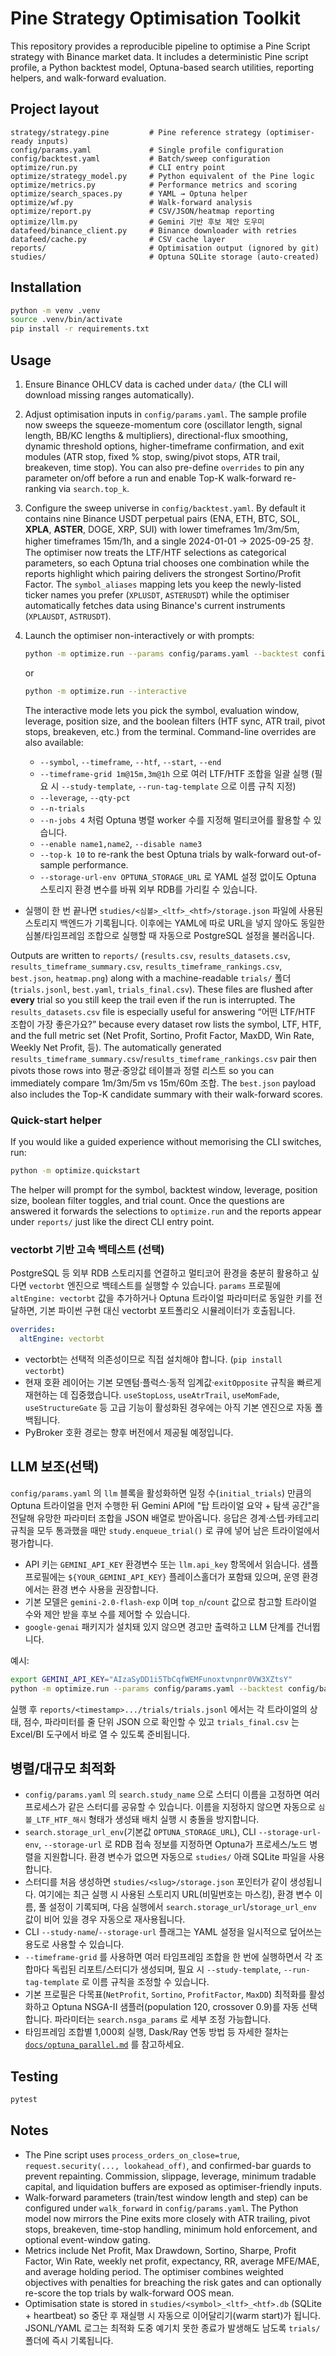 # Pine Strategy Optimisation Toolkit

This repository provides a reproducible pipeline to optimise a Pine Script strategy with
Binance market data. It includes a deterministic Pine script profile, a Python backtest
model, Optuna-based search utilities, reporting helpers, and walk-forward evaluation.

## Project layout

```
strategy/strategy.pine         # Pine reference strategy (optimiser-ready inputs)
config/params.yaml             # Single profile configuration
config/backtest.yaml           # Batch/sweep configuration
optimize/run.py                # CLI entry point
optimize/strategy_model.py     # Python equivalent of the Pine logic
optimize/metrics.py            # Performance metrics and scoring
optimize/search_spaces.py      # YAML → Optuna helper
optimize/wf.py                 # Walk-forward analysis
optimize/report.py             # CSV/JSON/heatmap reporting
optimize/llm.py                # Gemini 기반 후보 제안 도우미
datafeed/binance_client.py     # Binance downloader with retries
datafeed/cache.py              # CSV cache layer
reports/                       # Optimisation output (ignored by git)
studies/                       # Optuna SQLite storage (auto-created)
```

## Installation

```bash
python -m venv .venv
source .venv/bin/activate
pip install -r requirements.txt
```

## Usage

1. Ensure Binance OHLCV data is cached under `data/` (the CLI will download missing
   ranges automatically).
2. Adjust optimisation inputs in `config/params.yaml`. The sample profile now sweeps
   the squeeze-momentum core (oscillator length, signal length, BB/KC lengths & multipliers),
   directional-flux smoothing, dynamic threshold options, higher-timeframe confirmation,
   and exit modules (ATR stop, fixed % stop, swing/pivot stops, ATR trail,
   breakeven, time stop). You can also pre-define `overrides` to pin any parameter
   on/off before a run and enable Top-K walk-forward re-ranking via `search.top_k`.
3. Configure the sweep universe in `config/backtest.yaml`. By default it contains
  nine Binance USDT perpetual pairs (ENA, ETH, BTC, SOL, **XPLA**, **ASTER**, DOGE,
  XRP, SUI) with lower timeframes 1m/3m/5m, higher timeframes 15m/1h, and a single
  2024-01-01 → 2025-09-25 창. The optimiser now treats the LTF/HTF selections as
  categorical parameters, so each Optuna trial chooses one combination while the
  reports highlight which pairing delivers the strongest Sortino/Profit Factor.
  The `symbol_aliases` mapping lets you keep the newly-listed ticker names you
  prefer (`XPLUSDT`, `ASTERUSDT`) while the optimiser automatically fetches data
  using Binance's current instruments (`XPLAUSDT`, `ASTRUSDT`).
4. Launch the optimiser non-interactively or with prompts:

   ```bash
   python -m optimize.run --params config/params.yaml --backtest config/backtest.yaml
   ```

   or

   ```bash
   python -m optimize.run --interactive
   ```

   The interactive mode lets you pick the symbol, evaluation window, leverage,
   position size, and the boolean filters (HTF sync, ATR trail, pivot stops,
   breakeven, etc.) from the terminal. Command-line overrides are also
   available:

   - `--symbol`, `--timeframe`, `--htf`, `--start`, `--end`
   - `--timeframe-grid 1m@15m,3m@1h` 으로 여러 LTF/HTF 조합을 일괄 실행 (필요 시 `--study-template`, `--run-tag-template` 으로 이름 규칙 지정)
   - `--leverage`, `--qty-pct`
   - `--n-trials`
   - `--n-jobs 4` 처럼 Optuna 병렬 worker 수를 지정해 멀티코어를 활용할 수 있습니다.
   - `--enable name1,name2`, `--disable name3`
   - `--top-k 10` to re-rank the best Optuna trials by walk-forward out-of-sample
     performance.
   - `--storage-url-env OPTUNA_STORAGE_URL` 로 YAML 설정 없이도 Optuna 스토리지 환경 변수를 바꿔 외부 RDB를 가리킬 수 있습니다.
  - 실행이 한 번 끝나면 `studies/<심볼>_<ltf>_<htf>/storage.json` 파일에 사용된 스토리지 백엔드가 기록됩니다. 이후에는 YAML에 따로 URL을 넣지 않아도 동일한 심볼/타임프레임 조합으로 실행할 때 자동으로 PostgreSQL 설정을 불러옵니다.

  Outputs are written to `reports/` (`results.csv`, `results_datasets.csv`,
  `results_timeframe_summary.csv`, `results_timeframe_rankings.csv`, `best.json`,
  `heatmap.png`) along with a machine-readable `trials/` 폴더(`trials.jsonl`,
  `best.yaml`, `trials_final.csv`). These files are flushed after **every** trial so
  you still keep the trail even if the run is interrupted. The `results_datasets.csv`
  file is especially useful for answering
  “어떤 LTF/HTF 조합이 가장 좋은가요?” because every dataset row lists the symbol,
  LTF, HTF, and the full metric set (Net Profit, Sortino, Profit Factor, MaxDD,
  Win Rate, Weekly Net Profit, 등). The automatically generated
  `results_timeframe_summary.csv`/`results_timeframe_rankings.csv` pair then pivots
  those rows into 평균·중앙값 테이블과 정렬 리스트 so you can immediately compare
  1m/3m/5m vs 15m/60m 조합. The `best.json` payload also includes the Top-K candidate
  summary with their walk-forward scores.

### Quick-start helper

If you would like a guided experience without memorising the CLI switches, run:

```bash
python -m optimize.quickstart
```

The helper will prompt for the symbol, backtest window, leverage, position size,
boolean filter toggles, and trial count. Once the questions are answered it
forwards the selections to `optimize.run` and the
reports appear under `reports/` just like the direct CLI entry point.

### vectorbt 기반 고속 백테스트 (선택)

PostgreSQL 등 외부 RDB 스토리지를 연결하고 멀티코어 환경을 충분히 활용하고
싶다면 `vectorbt` 엔진으로 백테스트를 실행할 수 있습니다. `params` 프로필에
`altEngine: vectorbt` 값을 추가하거나 Optuna 트라이얼 파라미터로 동일한 키를
전달하면, 기본 파이썬 구현 대신 vectorbt 포트폴리오 시뮬레이터가 호출됩니다.

```yaml
overrides:
  altEngine: vectorbt
```

- vectorbt는 선택적 의존성이므로 직접 설치해야 합니다. (`pip install vectorbt`)
- 현재 호환 레이어는 기본 모멘텀·플럭스·동적 임계값·`exitOpposite` 규칙을 빠르게
  재현하는 데 집중했습니다. `useStopLoss`, `useAtrTrail`, `useMomFade`,
  `useStructureGate` 등 고급 기능이 활성화된 경우에는 아직 기본 엔진으로 자동
  폴백됩니다.
- PyBroker 호환 경로는 향후 버전에서 제공될 예정입니다.

## LLM 보조(선택)

`config/params.yaml` 의 `llm` 블록을 활성화하면 일정 수(`initial_trials`) 만큼의
Optuna 트라이얼을 먼저 수행한 뒤 Gemini API에 "탑 트라이얼 요약 + 탐색 공간"을
전달해 유망한 파라미터 조합을 JSON 배열로 받아옵니다. 응답은 경계·스텝·카테고리
규칙을 모두 통과했을 때만 `study.enqueue_trial()` 로 큐에 넣어 남은 트라이얼에서
평가합니다.

- API 키는 `GEMINI_API_KEY` 환경변수 또는 `llm.api_key` 항목에서 읽습니다. 샘플
  프로필에는 `${YOUR_GEMINI_API_KEY}` 플레이스홀더가 포함돼 있으며, 운영 환경에서는
  환경 변수 사용을 권장합니다.
- 기본 모델은 `gemini-2.0-flash-exp` 이며 `top_n`/`count` 값으로 참고할 트라이얼
  수와 제안 받을 후보 수를 제어할 수 있습니다.
- `google-genai` 패키지가 설치돼 있지 않으면 경고만 출력하고 LLM 단계를 건너뜁니다.

예시:

```bash
export GEMINI_API_KEY="AIzaSyDD1i5TbCqfWEMFunoxtvnpnr0VW3XZtsY"
python -m optimize.run --params config/params.yaml --backtest config/backtest.yaml
```

실행 후 `reports/<timestamp>.../trials/trials.jsonl` 에서는 각 트라이얼의 상태, 점수,
파라미터를 줄 단위 JSON 으로 확인할 수 있고 `trials_final.csv` 는 Excel/BI 도구에서
바로 열 수 있도록 준비됩니다.

## 병렬/대규모 최적화

- `config/params.yaml` 의 `search.study_name` 으로 스터디 이름을 고정하면 여러 프로세스가 같은 스터디를 공유할 수 있습니다. 이름을 지정하지 않으면 자동으로 `심볼_LTF_HTF_해시` 형태가 생성돼 배치 실행 시 충돌을 방지합니다.
- `search.storage_url_env`(기본값 `OPTUNA_STORAGE_URL`), CLI `--storage-url-env`, `--storage-url` 로 RDB 접속 정보를 지정하면 Optuna가 프로세스/노드 병렬을 지원합니다. 환경 변수가 없으면 자동으로 `studies/` 아래 SQLite 파일을 사용합니다.
- 스터디를 처음 생성하면 `studies/<slug>/storage.json` 포인터가 같이 생성됩니다. 여기에는 최근 실행 시 사용된 스토리지 URL(비밀번호는 마스킹), 환경 변수 이름, 풀 설정이 기록되며, 다음 실행에서 `search.storage_url`/`storage_url_env` 값이 비어 있을 경우 자동으로 재사용됩니다.
- CLI `--study-name`/`--storage-url` 플래그는 YAML 설정을 일시적으로 덮어쓰는 용도로 사용할 수 있습니다.
- `--timeframe-grid` 를 사용하면 여러 타임프레임 조합을 한 번에 실행하면서 각 조합마다 독립된 리포트/스터디가 생성되며, 필요 시 `--study-template`, `--run-tag-template` 로 이름 규칙을 조정할 수 있습니다.
- 기본 프로필은 다목표(`NetProfit`, `Sortino`, `ProfitFactor`, `MaxDD`) 최적화를 활성화하고 Optuna NSGA-II 샘플러(population 120, crossover 0.9)를 자동 선택합니다. 파라미터는 `search.nsga_params` 로 세부 조정 가능합니다.
- 타임프레임 조합별 1,000회 실행, Dask/Ray 연동 방법 등 자세한 절차는 [`docs/optuna_parallel.md`](docs/optuna_parallel.md) 를 참고하세요.

## Testing

```bash
pytest
```

## Notes

- The Pine script uses `process_orders_on_close=true`, `request.security(..., lookahead_off)`,
  and confirmed-bar guards to prevent repainting. Commission, slippage, leverage, minimum
  tradable capital, and liquidation buffers are exposed as optimiser-friendly inputs.
- Walk-forward parameters (train/test window length and step) can be configured under
  `walk_forward` in `config/params.yaml`. The Python model now mirrors the Pine exits more
  closely with ATR trailing, pivot stops, breakeven, time-stop handling, minimum hold
  enforcement, and optional event-window gating.
- Metrics include Net Profit, Max Drawdown, Sortino, Sharpe, Profit Factor, Win Rate,
  weekly net profit, expectancy, RR, average MFE/MAE, and average holding period. The
  optimiser combines weighted objectives with penalties for breaching the risk gates and
  can optionally re-score the top trials by walk-forward OOS mean.
- Optimisation state is stored in `studies/<symbol>_<ltf>_<htf>.db` (SQLite + heartbeat)
  so 중단 후 재실행 시 자동으로 이어달리기(warm start)가 됩니다. JSONL/YAML 로그는
  최적화 도중 예기치 못한 종료가 발생해도 남도록 `trials/` 폴더에 즉시 기록됩니다.
